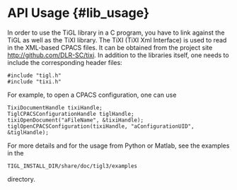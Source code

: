 API Usage {#lib_usage}
===========


In order to use the TiGL library in a C program, you have to link against the TiGL as well as the TiXI library. 
The TiXI (TiXI Xml Interface) is used to read in the XML-based CPACS files. It can be obtained from the project site
http://github.com/DLR-SC/tixi.
In addition to the libraries itself, one needs to include the corresponding header files:

    #include "tigl.h" 
    #include "tixi.h"

For example, to open a CPACS configuration, one can use

    TixiDocumentHandle tixiHandle;
    TiglCPACSConfigurationHandle tiglHandle;
    tixiOpenDocument("aFileName", &tixiHandle);
    tiglOpenCPACSConfiguration(tixiHandle, "aConfigurationUID", &tiglHandle);

For more details and for the usage from Python or Matlab, see the examples in the

    TIGL_INSTALL_DIR/share/doc/tigl3/examples

directory.

